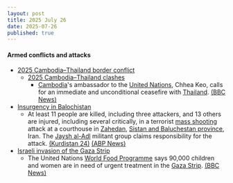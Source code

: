 ```yaml
---
layout: post
title: 2025 July 26
date: 2025-07-26
published: true
---
```



#### Armed conflicts and attacks

* [2025 Cambodia–Thailand border conflict](https://en.wikipedia.org/wiki/2025_Cambodia%E2%80%93Thailand_border_conflict "2025 Cambodia–Thailand border conflict")
  * [2025 Cambodia–Thailand clashes](https://en.wikipedia.org/wiki/2025_Cambodia%E2%80%93Thailand_clashes "2025 Cambodia–Thailand clashes")
    * [Cambodia](https://en.wikipedia.org/wiki/Cambodia "Cambodia")'s ambassador to the [United Nations](https://en.wikipedia.org/wiki/United_Nations "United Nations"), Chhea Keo, calls for an immediate and unconditional ceasefire with [Thailand](https://en.wikipedia.org/wiki/Thailand "Thailand"). [(BBC News)](https://www.bbc.com/news/articles/cy9x99n79v8o)
* [Insurgency in Balochistan](https://en.wikipedia.org/wiki/Insurgency_in_Balochistan "Insurgency in Balochistan")
  * At least 11 people are killed, including three attackers, and 13 others are injured, including several critically, in a terrorist [mass shooting](https://en.wikipedia.org/wiki/Mass_shooting "Mass shooting") attack at a courthouse in [Zahedan](https://en.wikipedia.org/wiki/Zahedan "Zahedan"), [Sistan and Baluchestan province](https://en.wikipedia.org/wiki/Sistan_and_Baluchestan_province "Sistan and Baluchestan province"), Iran. The [Jaysh al-Adl](https://en.wikipedia.org/wiki/Jaysh_al-Adl "Jaysh al-Adl") militant group claims responsibility for the attack. [(Kurdistan 24)](https://www.kurdistan24.net/en/story/853987/attack-on-iran-courthouse-in-zahedan-leaves-multiple-dead) [(ABP News)](https://news.abplive.com/news/world/iran-terrorist-attack-8-killed-in-terrorist-attack-on-judiciary-centre-zahedan-baluchistan-1790709)
* [Israeli invasion of the Gaza Strip](https://en.wikipedia.org/wiki/Israeli_invasion_of_the_Gaza_Strip "Israeli invasion of the Gaza Strip")
  * The United Nations [World Food Programme](https://en.wikipedia.org/wiki/World_Food_Programme "World Food Programme") says 90,000 children and women are in need of urgent treatment in the [Gaza Strip](https://en.wikipedia.org/wiki/Gaza_Strip "Gaza Strip"). [(BBC News)](https://www.bbc.com/news/live/cx2l2wk3zx0t)
